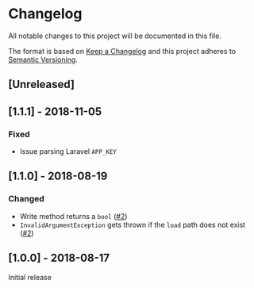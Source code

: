 # Changelog
All notable changes to this project will be documented in this file.

The format is based on [Keep a Changelog](http://keepachangelog.com/en/1.0.0/) and this project adheres to [Semantic Versioning](http://semver.org/spec/v2.0.0.html).

## [Unreleased]

## [1.1.1] - 2018-11-05
### Fixed
* Issue parsing Laravel `APP_KEY`

## [1.1.0] - 2018-08-19
### Changed
* Write method returns a `bool` ([#2](https://github.com/sixlive/dotenv-editor/pull/2))
* `InvalidArgumentException` gets thrown if the `load` path does not exist ([#2](https://github.com/sixlive/dotenv-editor/pull/2))

## [1.0.0] - 2018-08-17
Initial release
